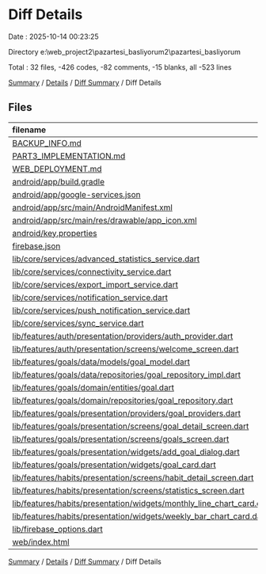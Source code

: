 # Diff Details

Date : 2025-10-14 00:23:25

Directory e:\\web_project2\\pazartesi_basliyorum2\\pazartesi_basliyorum

Total : 32 files,  -426 codes, -82 comments, -15 blanks, all -523 lines

[Summary](results.md) / [Details](details.md) / [Diff Summary](diff.md) / Diff Details

## Files
| filename | language | code | comment | blank | total |
| :--- | :--- | ---: | ---: | ---: | ---: |
| [BACKUP\_INFO.md](/BACKUP_INFO.md) | Markdown | 131 | 0 | 40 | 171 |
| [PART3\_IMPLEMENTATION.md](/PART3_IMPLEMENTATION.md) | Markdown | 207 | 0 | 54 | 261 |
| [WEB\_DEPLOYMENT.md](/WEB_DEPLOYMENT.md) | Markdown | 160 | 0 | 52 | 212 |
| [android/app/build.gradle](/android/app/build.gradle) | Gradle | 2 | 0 | 0 | 2 |
| [android/app/google-services.json](/android/app/google-services.json) | JSON | 55 | 0 | 0 | 55 |
| [android/app/src/main/AndroidManifest.xml](/android/app/src/main/AndroidManifest.xml) | XML | 4 | 0 | 0 | 4 |
| [android/app/src/main/res/drawable/app\_icon.xml](/android/app/src/main/res/drawable/app_icon.xml) | XML | 10 | 0 | 1 | 11 |
| [android/key.properties](/android/key.properties) | Properties | 4 | 0 | 1 | 5 |
| [firebase.json](/firebase.json) | JSON | 14 | 0 | 0 | 14 |
| [lib/core/services/advanced\_statistics\_service.dart](/lib/core/services/advanced_statistics_service.dart) | Dart | -270 | -24 | -56 | -350 |
| [lib/core/services/connectivity\_service.dart](/lib/core/services/connectivity_service.dart) | Dart | -4 | 0 | 0 | -4 |
| [lib/core/services/export\_import\_service.dart](/lib/core/services/export_import_service.dart) | Dart | -221 | -27 | -44 | -292 |
| [lib/core/services/notification\_service.dart](/lib/core/services/notification_service.dart) | Dart | -2 | 0 | 0 | -2 |
| [lib/core/services/push\_notification\_service.dart](/lib/core/services/push_notification_service.dart) | Dart | -2 | 0 | 0 | -2 |
| [lib/core/services/sync\_service.dart](/lib/core/services/sync_service.dart) | Dart | -1 | 0 | 0 | -1 |
| [lib/features/auth/presentation/providers/auth\_provider.dart](/lib/features/auth/presentation/providers/auth_provider.dart) | Dart | 4 | 1 | 0 | 5 |
| [lib/features/auth/presentation/screens/welcome\_screen.dart](/lib/features/auth/presentation/screens/welcome_screen.dart) | Dart | 27 | 3 | 2 | 32 |
| [lib/features/goals/data/models/goal\_model.dart](/lib/features/goals/data/models/goal_model.dart) | Dart | -123 | -5 | -9 | -137 |
| [lib/features/goals/data/repositories/goal\_repository\_impl.dart](/lib/features/goals/data/repositories/goal_repository_impl.dart) | Dart | -184 | -3 | -30 | -217 |
| [lib/features/goals/domain/entities/goal.dart](/lib/features/goals/domain/entities/goal.dart) | Dart | -92 | -6 | -7 | -105 |
| [lib/features/goals/domain/repositories/goal\_repository.dart](/lib/features/goals/domain/repositories/goal_repository.dart) | Dart | -14 | -11 | -10 | -35 |
| [lib/features/goals/presentation/providers/goal\_providers.dart](/lib/features/goals/presentation/providers/goal_providers.dart) | Dart | -35 | -10 | -11 | -56 |
| [lib/features/goals/presentation/screens/goal\_detail\_screen.dart](/lib/features/goals/presentation/screens/goal_detail_screen.dart) | Dart | 0 | 0 | 1 | 1 |
| [lib/features/goals/presentation/screens/goals\_screen.dart](/lib/features/goals/presentation/screens/goals_screen.dart) | Dart | 0 | 0 | 1 | 1 |
| [lib/features/goals/presentation/widgets/add\_goal\_dialog.dart](/lib/features/goals/presentation/widgets/add_goal_dialog.dart) | Dart | 0 | 0 | 1 | 1 |
| [lib/features/goals/presentation/widgets/goal\_card.dart](/lib/features/goals/presentation/widgets/goal_card.dart) | Dart | -211 | -3 | -12 | -226 |
| [lib/features/habits/presentation/screens/habit\_detail\_screen.dart](/lib/features/habits/presentation/screens/habit_detail_screen.dart) | Dart | -1 | 0 | 0 | -1 |
| [lib/features/habits/presentation/screens/statistics\_screen.dart](/lib/features/habits/presentation/screens/statistics_screen.dart) | Dart | 10 | 1 | 2 | 13 |
| [lib/features/habits/presentation/widgets/monthly\_line\_chart\_card.dart](/lib/features/habits/presentation/widgets/monthly_line_chart_card.dart) | Dart | -4 | 0 | 2 | -2 |
| [lib/features/habits/presentation/widgets/weekly\_bar\_chart\_card.dart](/lib/features/habits/presentation/widgets/weekly_bar_chart_card.dart) | Dart | 25 | -1 | -3 | 21 |
| [lib/firebase\_options.dart](/lib/firebase_options.dart) | Dart | 65 | 2 | 7 | 74 |
| [web/index.html](/web/index.html) | HTML | 20 | 1 | 3 | 24 |

[Summary](results.md) / [Details](details.md) / [Diff Summary](diff.md) / Diff Details